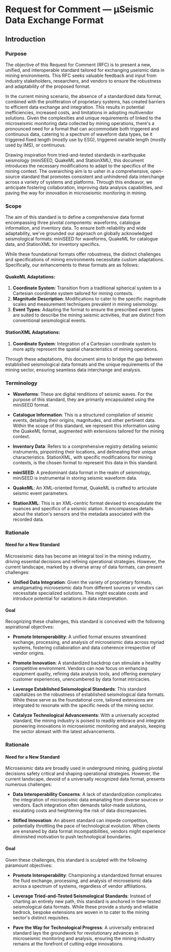 # Request for Comment &mdash; &mu;Seismic Data Exchange Format
## Introduction
### Purpose

The objective of this Request for Comment (RFC) is to present a new, unified, and interoperable standard tailored for exchanging &mu;seismic data in mining environments. This RFC seeks valuable feedback and input from industry stakeholders, researchers, and vendors to ensure the robustness and adaptability of the proposed format.

In the current mining scenario, the absence of a standardized data format, combined with the proliferation of proprietary systems, has created barriers to efficient data exchange and integration. This results in potential inefficiencies, increased costs, and limitations in adopting multivendor solutions. Given the complexities and unique requirements of linked to the microseismic monitoring data collected by mining operations, there's a pronounced need for a format that can accommodate both triggered and continuous data, catering to a spectrum of waveform data types, be it triggered fixed length (mostly use by ESG), triggered variable length (mostly used by IMS), or continuous.

Drawing inspiration from tried-and-tested standards in earthquake seismology (miniSEED, QuakeML and StationXML), this document introduces the necessary modifications to adapt to the specifics of the mining context. The overarching aim is to usher in a comprehensive, open-source standard that promotes consistent and unhindered data interchange across a variety of systems and platforms. Through this endeavor, we anticipate fostering collaboration, improving data analysis capabilities, and paving the way for innovation in microseismic monitoring in mining.


### Scope

The aim of this standard is to define a comprehensive data format encompassing three pivotal components: waveforms, catalogue information, and inventory data. To ensure both reliability and wide adaptability, we've grounded our approach on globally acknowledged seismological formats: miniSEED for waveforms, QuakeML for catalogue data, and StationXML for inventory specifics.

While these foundational formats offer robustness, the distinct challenges and specifications of mining environments necessitate custom adaptations. Specifically, our enhancements to these formats are as follows:

#### QuakeML Adaptations:

1.  **Coordinate System**: Transition from a traditional spherical system to a Cartesian coordinate system tailored for mining contexts.
2.  **Magnitude Description**: Modifications to cater to the specific magnitude scales and measurement techniques prevalent in mining seismology.
3.  **Event Types**: Adapting the format to ensure the prescribed event types are suited to describe the mining seismic activities, that are distinct from conventional seismological events.

#### StationXML Adaptations:

1.  **Coordinate System**: Integration of a Cartesian coordinate system to more aptly represent the spatial characteristics of mining operations.

Through these adaptations, this document aims to bridge the gap between established seismological data formats and the unique requirements of the mining sector, ensuring seamless data interchange and analysis.

### Terminology

-   **Waveforms**: These are digital renditions of seismic waves. For the purpose of this standard, they are primarily encapsulated using the miniSEED format.
    
-   **Catalogue Information**: This is a structured compilation of seismic events, detailing their origins, magnitudes, and other pertinent data. Within the scope of this standard, we represent this information using the QuakeML format, augmented with extensions tailored for the mining context.
    
-   **Inventory Data**: Refers to a comprehensive registry detailing seismic instruments, pinpointing their locations, and delineating their unique characteristics. StationXML, with specific modifications for mining contexts, is the chosen format to represent this data in this standard.
    
-   **miniSEED**: A predominant data format in the realm of seismology, miniSEED is instrumental in storing seismic waveform data. 
    
-   **QuakeML**: An XML-oriented format, QuakeML is crafted to articulate seismic event parameters.
    
-   **StationXML**: This is an XML-centric format devised to encapsulate the nuances and specifics of a seismic station. It encompasses details about the station's sensors and the metadata associated with the recorded data.
  
### Rationale

#### Need for a New Standard

Microseismic data has become an integral tool in the mining industry, driving essential decisions and refining operational strategies. However, the current landscape, marked by a diverse array of data formats, can present challenges:

-   **Unified Data Integration**: Given the variety of proprietary formats, amalgamating microseismic data from different sources or vendors can necessitate specialized solutions. This might escalate costs and introduce potential for variations in data interpretation.

#### Goal

Recognizing these challenges, this standard is conceived with the following aspirational objectives:

-   **Promote Interoperability**: A unified format ensures streamlined exchange, processing, and analysis of microseismic data across myriad systems, fostering collaboration and data coherence irrespective of vendor origins.
    
-   **Promote Innovation**: A standardized backdrop can stimulate a healthy competitive environment. Vendors can now focus on enhancing equipment quality, refining data analysis tools, and offering exemplary customer experiences, unencumbered by data format intricacies.
    
-   **Leverage Established Seismological Standards**: This standard capitalizes on the robustness of established seismological data formats. While these serve as the foundational core, tailored extensions are integrated to resonate with the specific needs of the mining sector.
    
-   **Catalyze Technological Advancements**: With a universally accepted standard, the mining industry is poised to readily embrace and integrate pioneering innovations in microseismic monitoring and analysis, keeping the sector abreast with the latest advancements.  
  
### Rationale

#### Need for a New Standard

Microseismic data are broadly used in underground mining, guiding pivotal decisions safety critical and shaping operational strategies. However, the current landscape, devoid of a universally recognized data format, presents numerous challenges:

<!--
-   **Vendor Lock-in**: The proprietary nature of data formats means mines can inadvertently tether themselves to a single vendor's seismic system. This captivity limits their agility in embracing emerging technologies or pivoting to alternative systems that may offer enhanced features or economic advantages.
-->
    
-   **Data Interoperability Concerns**: A lack of standardization complicates the integration of microseismic data emanating from diverse sources or vendors. Each integration often demands tailor-made solutions, escalating costs and heightening the risk of data discrepancies.
    
-   **Stifled Innovation**: An absent standard can impede competition, potentially throttling the pace of technological evolution. When clients are ensnared by data format incompatibilities, vendors might experience diminished motivation to push technological boundaries.
    

#### Goal

Given these challenges, this standard is sculpted with the following paramount objectives:

-   **Promote Interoperability**: Championing a standardized format ensures the fluid exchange, processing, and analysis of microseismic data across a spectrum of systems, regardless of vendor affiliations.

<!--    
-   **Boost Vendor Competition**: A harmonized standard reshapes the competitive landscape, nudging vendors to rival based on equipment excellence, sophisticated data analysis tools, and unparalleled customer support, rather than the confines of proprietary data formats.
-->
    
-   **Leverage Tried-and-Tested Seismological Standards**: Instead of charting an entirely new path, this standard is anchored in time-tested seismological data formats. While these provide a sturdy and reliable bedrock, bespoke extensions are woven in to cater to the mining sector's distinct requisites.
    
-   **Pave the Way for Technological Progress**: A universally embraced standard lays the groundwork for revolutionary advances in microseismic monitoring and analysis, ensuring the mining industry remains at the forefront of cutting-edge innovations.


<!--stackedit_data:
eyJoaXN0b3J5IjpbLTE3NzI3ODI0MzcsMjAwMDc3NDQyOSwtMz
U0ODAzNTA4LC0xODEwMDUxNV19
-->